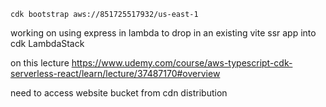 ```shell
cdk bootstrap aws://851725517932/us-east-1
```

working on using express in lambda to drop in an existing vite ssr app into cdk LambdaStack

on this lecture https://www.udemy.com/course/aws-typescript-cdk-serverless-react/learn/lecture/37487170#overview

need to access website bucket from cdn distribution
